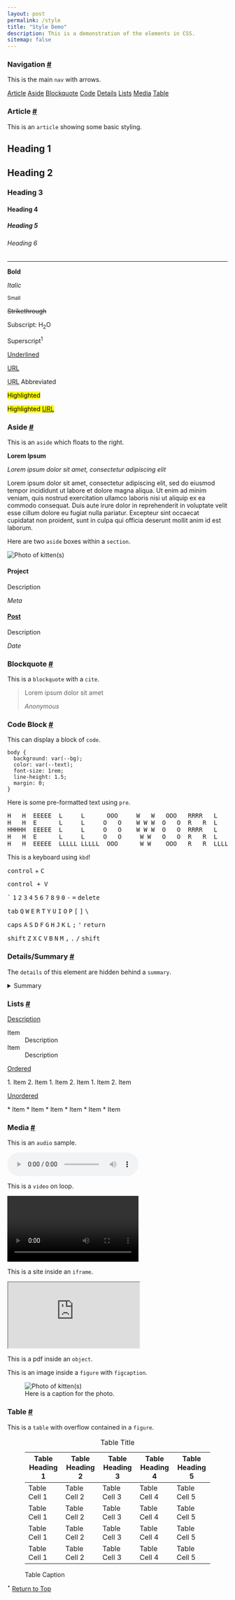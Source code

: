 ```yaml
---
layout: post
permalink: /style
title: "Style Demo"
description: This is a demonstration of the elements in CSS.
sitemap: false
---
```

<h3 id="nav">Navigation <a class="anchor" href="#nav">#</a></h3>

This is the main `nav` with arrows.

<nav>
<a href="#article">Article</a>
<a href="#aside">Aside</a>
<a href="#blockquote">Blockquote</a>
<a href="#code">Code</a>
<a href="#details">Details</a>
<a href="#lists">Lists</a>
<a href="#media">Media</a>
<a href="#table">Table</a>
</nav>

<h3 id="article">Article <a class="anchor" href="#article">#</a></h3>

This is an `article` showing some basic styling.

<article>
<h1>Heading 1</h1>
<h2>Heading 2</h2>
<h3>Heading 3</h3>
<h4>Heading 4</h4>
<h5>Heading 5</h5>
<h6>Heading 6</h6>
<hr>
<p><b>Bold</b></p>
<p><i>Italic</i></p>
<p><small>Small</small></p>
<p><s>Strikethrough</s></p>
<p>Subscript: H<sub>2</sub>O</p>
<p>Superscript<sup>1</sup></p>
<p><u>Underlined</u></p>
<p><a href="https://example.com" target="_blank">URL</a></p>
<p><abbr title="Uniform Resource Locator">URL</abbr> Abbreviated</p>
<p><mark>Highlighted</mark></p>
<p><mark>Highlighted <a href="https://example.com" target="_blank">URL</a></mark></p>
</article>

<h3 id="aside">Aside <a class="anchor" href="#aside">#</a></h3>

This is an `aside` which floats to the right.

<aside>
<p><b>Lorem Ipsum</b></p>
<p><i>Lorem ipsum dolor sit amet, consectetur adipiscing elit</i></p>
</aside>
Lorem ipsum dolor sit amet, consectetur adipiscing elit, sed do eiusmod tempor incididunt ut labore et dolore magna aliqua. Ut enim ad minim veniam, quis nostrud exercitation ullamco laboris nisi ut aliquip ex ea commodo consequat. Duis aute irure dolor in reprehenderit in voluptate velit esse cillum dolore eu fugiat nulla pariatur. Excepteur sint occaecat cupidatat non proident, sunt in culpa qui officia deserunt mollit anim id est laborum.

Here are two `aside` boxes within a `section`.

<section>
<aside>
  <img src="https://placekitten.com/200/200" alt="Photo of kitten(s)">
  <h4>Project</h4>
  <p>Description</p>
  <cite>Meta</cite>
</aside>
<aside>
  <h4><a href="https://example.com" target="_blank">Post</a></h4>
  <p>Description</p>
  <cite>Date</cite>
</aside>
</section>

<h3 id="blockquote">Blockquote <a class="anchor" href="#blockquote">#</a></h3>

This is a `blockquote` with a `cite`.

> Lorem ipsum dolor sit amet
>
> <cite>Anonymous</cite>

<h3 id="code">Code Block <a class="anchor" href="#code">#</a></h3>

This can display a block of `code`.

```
body {
  background: var(--bg);
  color: var(--text);
  font-size: 1rem;
  line-height: 1.5;
  margin: 0;
}
```

Here is some pre-formatted text using `pre`.

<pre>
H   H  EEEEE  L     L      OOO     W   W   OOO   RRRR   L     DDDD   !!
H   H  E      L     L     O   O    W W W  O   O  R   R  L     D   D  !!
HHHHH  EEEEE  L     L     O   O    W W W  O   O  RRRR   L     D   D  !!
H   H  E      L     L     O   O     W W   O   O  R   R  L     D   D
H   H  EEEEE  LLLLL LLLLL  OOO      W W    OOO   R   R  LLLLL DDDD   !!
</pre>

This is a keyboard using `kbd`!

<p><kbd>control</kbd> + <kbd>C</kbd></p>
<p><kbd><kbd>control</kbd> + <kbd>V</kbd></kbd></p>

<p>
<kbd>`</kbd> <kbd>1</kbd> <kbd>2</kbd> <kbd>3</kbd> <kbd>4</kbd> <kbd>5</kbd> <kbd>6</kbd> <kbd>7</kbd> <kbd>8</kbd> <kbd>9</kbd> <kbd>0</kbd> <kbd>-</kbd> <kbd>=</kbd> <kbd>delete</kbd>
</p>
<p>
<kbd>tab</kbd> <kbd>Q</kbd> <kbd>W</kbd> <kbd>E</kbd> <kbd>R</kbd> <kbd>T</kbd> <kbd>Y</kbd> <kbd>U</kbd> <kbd>I</kbd> <kbd>O</kbd> <kbd>P</kbd> <kbd>[</kbd> <kbd>]</kbd> <kbd>\</kbd>
</p>
<p>
<kbd>caps</kbd> <kbd>A</kbd> <kbd>S</kbd> <kbd>D</kbd> <kbd>F</kbd> <kbd>G</kbd> <kbd>H</kbd> <kbd>J</kbd> <kbd>K</kbd> <kbd>L</kbd> <kbd>;</kbd> <kbd>'</kbd> <kbd>return</kbd>
</p>
<p>
<kbd>shift</kbd> <kbd>Z</kbd> <kbd>X</kbd> <kbd>C</kbd> <kbd>V</kbd> <kbd>B</kbd> <kbd>N</kbd> <kbd>M</kbd> <kbd>,</kbd> <kbd>.</kbd> <kbd>/</kbd> <kbd>shift</kbd>
</p>

<h3 id="details">Details/Summary <a class="anchor" href="#details">#</a></h3>

The `details` of this element are hidden behind a `summary`.

<details>
  <summary>Summary</summary>
  Some text
</details>

<h3 id="lists">Lists <a class="anchor" href="#lists">#</a></h3>

<p><u>Description</u></p>
<dl>
  <dt>Item</dt>
  <dd>Description</dd>
  <dt>Item</dt>
  <dd>Description</dd>
</dl> 

<p><u>Ordered</u></p>
1. Item
2. Item
    1. Item
    2. Item
        1. Item
        2. Item

<p><u>Unordered</u></p>
* Item
* Item
  * Item
  * Item
    * Item
    * Item

<h3 id="media">Media <a class="anchor" href="#media">#</a></h3>

This is an `audio` sample.

<audio controls src="{{ site.baseurl}}/assets/media/sample.mp3"></audio>

This is a `video` on loop.

<video controls loop src="{{ site.baseurl}}/assets/media/sample.mp4"></video>

This is a site inside an `iframe`.

<iframe src="https://example.com"> </iframe>

This is a pdf inside an `object`.

<object type="application/pdf" data="{{ site.baseurl}}/assets/media/sample.pdf"></object>

This is an image inside a `figure` with `figcaption`.

<figure>
  <img src="https://placekitten.com/800/800" alt="Photo of kitten(s)">
  <figcaption>Here is a caption for the photo.</figcaption>
</figure>

<h3 id="table">Table <a class="anchor" href="#table">#</a></h3>

This is a `table` with overflow contained in a `figure`.

<figure>
  <table>
    <caption>Table Title</caption>
	  <thead>
	    <tr>
		    <th>Table Heading 1</th>
			  <th>Table Heading 2</th>
			  <th>Table Heading 3</th>
			  <th>Table Heading 4</th>
			  <th>Table Heading 5</th>
		  </tr>
	  </thead>
	  <tbody>
	    <tr>
		    <td>Table Cell 1</td>
			  <td>Table Cell 2</td>
			  <td>Table Cell 3</td>
			  <td>Table Cell 4</td>
			  <td>Table Cell 5</td>
		  </tr>
	    <tr>
		    <td>Table Cell 1</td>
			  <td>Table Cell 2</td>
			  <td>Table Cell 3</td>
			  <td>Table Cell 4</td>
			  <td>Table Cell 5</td>
		  </tr>
	    <tr>
		    <td>Table Cell 1</td>
			  <td>Table Cell 2</td>
			  <td>Table Cell 3</td>
			  <td>Table Cell 4</td>
			  <td>Table Cell 5</td>
		  </tr>
	    <tr>
		    <td>Table Cell 1</td>
			  <td>Table Cell 2</td>
			  <td>Table Cell 3</td>
			  <td>Table Cell 4</td>
			  <td>Table Cell 5</td>
		  </tr>
	  </tbody>
  </table>
  <figcaption>Table Caption</figcaption>
</figure>

ꜛ <a href="#nav">Return to Top</a>